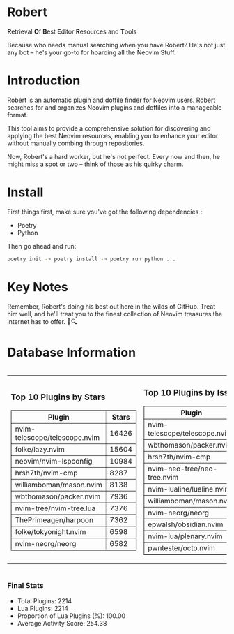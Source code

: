 # Robert

**R**etrieval
**O**f
**B**est
**E**ditor
**R**esources and
**T**ools

Because who needs manual searching when you have Robert?
He's not just any bot – he's your go-to for hoarding all the Neovim Stuff.

# Introduction
Robert is an automatic plugin and dotfile finder for Neovim users. Robert searches for and organizes Neovim plugins and dotfiles into a manageable format.

This tool aims to provide a comprehensive solution for discovering and applying the best Neovim resources, enabling you to enhance your editor without manually combing through repositories.

Now, Robert's a hard worker, but he's not perfect. Every now and then, he might miss a spot or two – think of those as his quirky charm. 

# Install
 First things first, make sure you've got the following dependencies :
  - Poetry 
  - Python 

Then go ahead and run:

```bash
poetry init -> poetry install -> poetry run python ...
```
# Key Notes

Remember, Robert's doing his best out here in the wilds of GitHub. Treat him well, and he'll treat you to the finest collection of Neovim treasures the internet has to offer. 🎩🔍


# Database Information

<div style='display:flex;flex-direction:row;justify-content:space-between;'><table><tr><td><h3>Top 10 Plugins by Stars</h3><table border="1"><tr><th>Plugin</th><th>Stars</th></tr><tr><td>nvim-telescope/telescope.nvim</td><td>16426</td></tr><tr><td>folke/lazy.nvim</td><td>15604</td></tr><tr><td>neovim/nvim-lspconfig</td><td>10984</td></tr><tr><td>hrsh7th/nvim-cmp</td><td>8287</td></tr><tr><td>williamboman/mason.nvim</td><td>8138</td></tr><tr><td>wbthomason/packer.nvim</td><td>7936</td></tr><tr><td>nvim-tree/nvim-tree.lua</td><td>7376</td></tr><tr><td>ThePrimeagen/harpoon</td><td>7362</td></tr><tr><td>folke/tokyonight.nvim</td><td>6598</td></tr><tr><td>nvim-neorg/neorg</td><td>6582</td></tr></table></td><td><h3>Top 10 Plugins by Issues</h3><table border="1"><tr><th>Plugin</th><th>Issues</th></tr><tr><td>nvim-telescope/telescope.nvim</td><td>399</td></tr><tr><td>wbthomason/packer.nvim</td><td>307</td></tr><tr><td>hrsh7th/nvim-cmp</td><td>290</td></tr><tr><td>nvim-neo-tree/neo-tree.nvim</td><td>242</td></tr><tr><td>nvim-lualine/lualine.nvim</td><td>237</td></tr><tr><td>williamboman/mason.nvim</td><td>220</td></tr><tr><td>nvim-neorg/neorg</td><td>190</td></tr><tr><td>epwalsh/obsidian.nvim</td><td>180</td></tr><tr><td>nvim-lua/plenary.nvim</td><td>150</td></tr><tr><td>pwntester/octo.nvim</td><td>132</td></tr></table></td><td><h3>Top 10 Plugins by Forks</h3><table border="1"><tr><th>Plugin</th><th>Forks</th></tr><tr><td>neovim/nvim-lspconfig</td><td>2101</td></tr><tr><td>nvim-telescope/telescope.nvim</td><td>853</td></tr><tr><td>nvim-tree/nvim-tree.lua</td><td>611</td></tr><tr><td>nvim-lualine/lualine.nvim</td><td>474</td></tr><tr><td>folke/tokyonight.nvim</td><td>441</td></tr><tr><td>hrsh7th/nvim-cmp</td><td>411</td></tr><tr><td>ThePrimeagen/harpoon</td><td>390</td></tr><tr><td>folke/lazy.nvim</td><td>376</td></tr><tr><td>jackMort/ChatGPT.nvim</td><td>322</td></tr><tr><td>nvimdev/lspsaga.nvim</td><td>290</td></tr></table></td></tr></table></div>

### Final Stats
- Total Plugins: 2214
- Lua Plugins: 2214
- Proportion of Lua Plugins (%): 100.00
- Average Activity Score: 254.38
